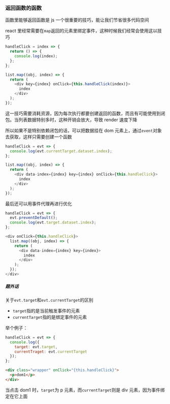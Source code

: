 ### 返回函数的函数

函数里能够返回函数是 js 一个很重要的技巧，能让我们节省很多代码空间

react 里经常需要在`map`返回的元素里绑定事件，这种时候我们经常会使用这以技巧

```javascript
handleClick = index => {
  return () => {
    console.log(index);
  };
};

list.map((obj, index) => {
  return (
    <div key={index} onClick={this.handleClick(index)}>
      index
    </div>
  );
});
```

这一技巧需要消耗资源，因为每次执行都要创建返回的函数，而且有可能使用到闭包。当列表数据特别多时，这种开销会放大，导致 render 速度下降

所以如果不是特别依赖闭包的话，可以把数据挂在 dom 元素上，通过`event`对象去获取，这样只需要创建一个函数

```javascript
handleClick = evt => {
  console.log(evt.currentTarget.dataset.index);
};

list.map((obj, index) => {
  return (
    <div data-index={index} key={index} onClick={this.handleClick}>
      index
    </div>
  );
});
```

最后还可以用事件代理再进行优化

```javascript
handleClick = evt => {
  evt.preventDefault();
  console.log(evt.target.dataset.index);
};

<div onClick={this.handleClick}>
  list.map((obj, index) => {
    return (
      <div data-index={index} key={index}>
        index
      </div>
    );
  });
</div>
```

##### 题外话

关于`evt.target`和`evt.currentTarget`的区别

- `target`指的是当前触发事件的元素
- `currentTarget`指的是绑定事件的元素

举个例子：

```javascript
handleClick = evt => {
  console.log({
    target: evt.target,
    currentTraget: evt.currentTarget
  });
};
```

```html
<div class="wrapper" onClick="{this.handleClick}">
  <p>dom1</p>
</div>
```

当点击 dom1 时，`target`为 p 元素，而`currentTarget`则是 div 元素，因为事件绑定在它上面
